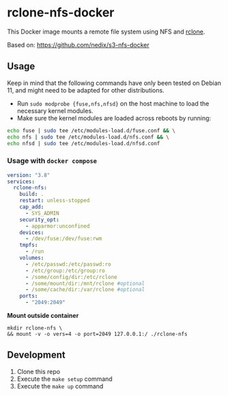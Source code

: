 # rclone-nfs-docker

This Docker image mounts a remote file system using NFS and [rclone](https://github.com/rclone/rclone).

Based on: https://github.com/nedix/s3-nfs-docker

## Usage

Keep in mind that the following commands have only been tested on Debian 11, and might need to be adapted for other distributions.

- Run `sudo modprobe {fuse,nfs,nfsd}` on the host machine to load the necessary kernel modules.
- Make sure the kernel modules are loaded across reboots by running:

```sh
echo fuse | sudo tee /etc/modules-load.d/fuse.conf && \
echo nfs | sudo tee /etc/modules-load.d/nfs.conf && \
echo nfsd | sudo tee /etc/modules-load.d/nfsd.conf
```

### Usage with `docker compose`

```yaml
version: "3.8"
services:
  rclone-nfs:
    build: .
    restart: unless-stopped
    cap_add:
      - SYS_ADMIN
    security_opt:
      - apparmor:unconfined
    devices:
      - /dev/fuse:/dev/fuse:rwm
    tmpfs:
      - /run
    volumes:
      - /etc/passwd:/etc/passwd:ro
      - /etc/group:/etc/group:ro
      - /some/config/dir:/etc/rclone
      - /some/mount/dir:/mnt/rclone #optional
      - /some/cache/dir:/var/rclone #optional
    ports:
      - "2049:2049"
```

**Mount outside container**

```shell
mkdir rclone-nfs \
&& mount -v -o vers=4 -o port=2049 127.0.0.1:/ ./rclone-nfs
```

## Development

1. Clone this repo
2. Execute the `make setup` command
3. Execute the `make up` command
